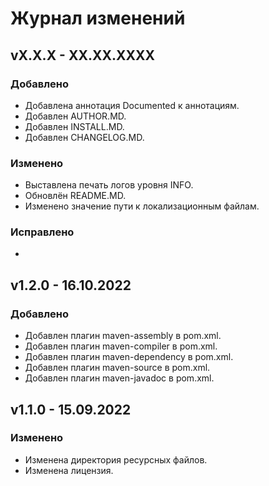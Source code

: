 # Журнал изменений

## vX.X.X - XX.XX.XXXX

### Добавлено
* Добавлена аннотация Documented к аннотациям.
* Добавлен AUTHOR.MD.
* Добавлен INSTALL.MD.
* Добавлен CHANGELOG.MD.

### Изменено
* Выставлена печать логов уровня INFO.
* Обновлён README.MD.
* Изменено значение пути к локализационным файлам.

### Исправлено
* 

## v1.2.0 - 16.10.2022

### Добавлено
* Добавлен плагин maven-assembly в pom.xml.
* Добавлен плагин maven-compiler в pom.xml.
* Добавлен плагин maven-dependency в pom.xml.
* Добавлен плагин maven-source в pom.xml.
* Добавлен плагин maven-javadoc в pom.xml.

## v1.1.0 - 15.09.2022

### Изменено
* Изменена директория ресурсных файлов.
* Изменена лицензия.
